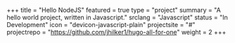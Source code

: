 +++
title = "Hello NodeJS"
featured = true
type = "project"
summary = "A hello world project, written in Javascript."
srclang = "Javascript"
status = "In Development"
icon = "devicon-javascript-plain"
projectsite = "#"
projectrepo = "https://github.com/jhilker1/hugo-all-for-one"
weight = 2
+++
